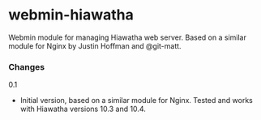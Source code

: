 # webmin-hiawatha

Webmin module for managing Hiawatha web server. Based on a similar module for Nginx by Justin Hoffman and @git-matt.

### Changes

0.1
* Initial version, based on a similar module for Nginx.
  Tested and works with Hiawatha versions 10.3 and 10.4.
